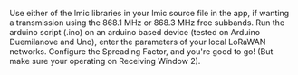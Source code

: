 Use either of the lmic libraries in your lmic source file in the app, if wanting a transmission using the 868.1 MHz or 868.3 MHz free subbands.
Run the arduino script (.ino) on an arduino based device (tested on Arduino Duemilanove and Uno), enter the parameters of your local LoRaWAN networks.
Configure the Spreading Factor, and you're good to go! (But make sure your operating on Receiving Window 2).
